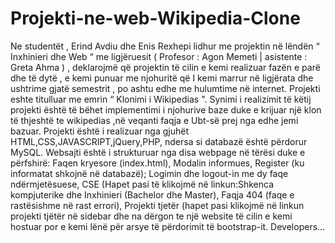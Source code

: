 # Projekti-ne-web-Wikipedia-Clone


Ne studentët , Erind Avdiu dhe Enis Rexhepi lidhur me projektin në lëndën “ Inxhinieri dhe Web “ me ligjëruesit ( Profesor : Agon Memeti | asistente : Greta Ahma ) , deklarojmë që projektin të cilin e kemi realizuar fazën e parë dhe të dytë , e kemi punuar me njohuritë që I kemi marrur në ligjërata dhe ushtrime gjatë semestrit , po ashtu edhe me hulumtime në internet.
Projekti eshte titulluar me emrin “ Klonimi i Wikipedias ". Synimi i realizimit të këtij projekti është të bëhet implementimi i njohurive baze duke e krijuar një klon të thjeshtë te wikipedias ,në veqanti faqja e Ubt-së prej nga edhe jemi bazuar.
Projekti është i realizuar nga gjuhët HTML,CSS,JAVASCRIPT,jQuery,PHP, ndersa si databazë është përdorur MySQL.
Websajti është i strukturuar nga disa webpage në tërësi duke e përfshirë:
Faqen kryesore (index.html),
Modalin informues,
Register (ku informatat shkojnë në databazë);
Logimin dhe logout-in me dy faqe ndërmjetësuese,
CSE (Hapet pasi të klikojmë në linkun:Shkenca kompjuterike dhe Inxhinieri (Bachelor dhe Master),
Faqja 404 (faqe e rastësishme në rast errori),
Projekti tjetër (hapet pasi klikojmë në linkun projekti tjëtër në sidebar dhe na dërgon te një website të cilin e kemi hostuar por e kemi lënë për arsye të përdorimit të bootstrap-it. 
Developers...
